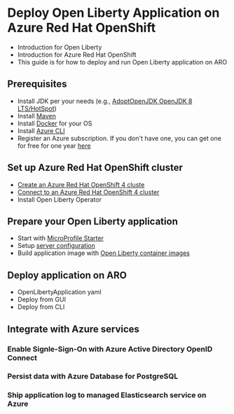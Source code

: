 # Deploy Open Liberty Application on Azure Red Hat OpenShift
- Introduction for Open Liberty
- Introduction for Azure Red Hat OpenShift
- This guide is for how to deploy and run Open Liberty application on ARO

## Prerequisites
- Install JDK per your needs (e.g., [AdoptOpenJDK OpenJDK 8 LTS/HotSpot](https://adoptopenjdk.net))
- Install [Maven](https://maven.apache.org/download.cgi)
- Install [Docker](https://docs.docker.com/get-docker/) for your OS
- Install [Azure CLI](https://docs.microsoft.com/en-us/cli/azure/install-azure-cli?view=azure-cli-latest)
- Register an Azure subscription. If you don't have one, you can get one for free for one year [here](https://azure.microsoft.com/en-us/free)

## Set up Azure Red Hat OpenShift cluster
- [Create an Azure Red Hat OpenShift 4 cluste](https://docs.microsoft.com/en-us/azure/openshift/tutorial-create-cluster)
- [Connect to an Azure Red Hat OpenShift 4 cluster](https://docs.microsoft.com/en-us/azure/openshift/tutorial-connect-cluster)
- Install Open Liberty Operator

## Prepare your Open Liberty application
- Start with [MicroProfile Starter](https://start.microprofile.io/)
- Setup [server configuration](https://openliberty.io/docs/ref/config/)
- Build application image with [Open Liberty container images](https://github.com/OpenLiberty/ci.docker)

## Deploy application on ARO
- OpenLibertyApplication yaml
- Deploy from GUI
- Deploy from CLI

## Integrate with Azure services
### Enable Signle-Sign-On with Azure Active Directory OpenID Connect

### Persist data with Azure Database for PostgreSQL

### Ship application log to managed Elasticsearch service on Azure
